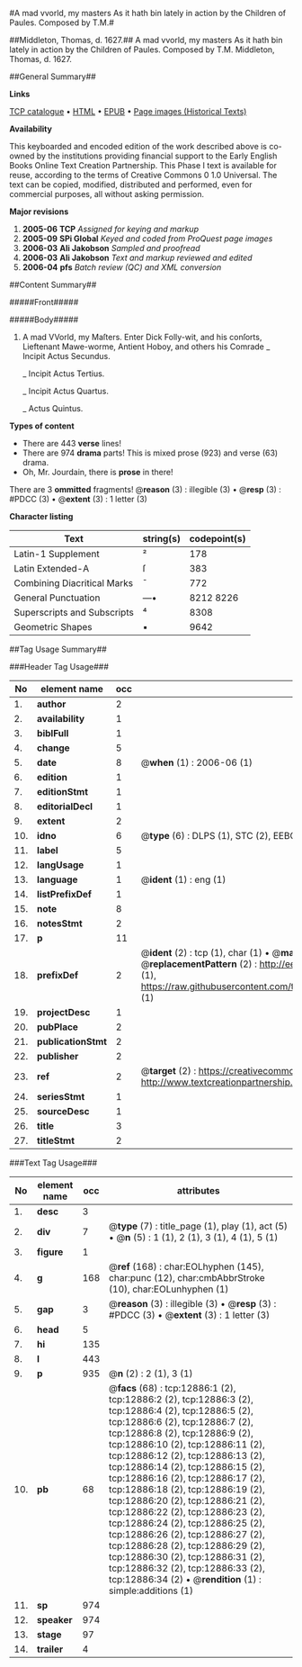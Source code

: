 #A mad vvorld, my masters As it hath bin lately in action by the Children of Paules. Composed by T.M.#

##Middleton, Thomas, d. 1627.##
A mad vvorld, my masters As it hath bin lately in action by the Children of Paules. Composed by T.M.
Middleton, Thomas, d. 1627.

##General Summary##

**Links**

[TCP catalogue](http://www.ota.ox.ac.uk/tcp/)  • 
[HTML](http://tei.it.ox.ac.uk/tcp/Texts-HTML/free/A07/A07504.html)  • 
[EPUB](http://tei.it.ox.ac.uk/tcp/Texts-EPUB/free/A07/A07504.epub) • 
[Page images (Historical Texts)](https://data.historicaltexts.jisc.ac.uk/view?pubId=eebo-99847825e&pageId=eebo-99847825e-12886-1)

**Availability**

This keyboarded and encoded edition of the
	       work described above is co-owned by the institutions
	       providing financial support to the Early English Books
	       Online Text Creation Partnership. This Phase I text is
	       available for reuse, according to the terms of Creative
	       Commons 0 1.0 Universal. The text can be copied,
	       modified, distributed and performed, even for
	       commercial purposes, all without asking permission.

**Major revisions**

1. __2005-06__ __TCP__ *Assigned for keying and markup*
1. __2005-09__ __SPi Global__ *Keyed and coded from ProQuest page images*
1. __2006-03__ __Ali Jakobson__ *Sampled and proofread*
1. __2006-03__ __Ali Jakobson__ *Text and markup reviewed and edited*
1. __2006-04__ __pfs__ *Batch review (QC) and XML conversion*

##Content Summary##

#####Front#####

#####Body#####

1. A mad VVorld, my Maſters.
Enter Dick Folly-wit, and his conſorts, Lieftenant Mawe-worme, Antient Hoboy, and others his Comrade
    _ Incipit Actus Secundus.

    _ Incipit Actus Tertius.

    _ Incipit Actus Quartus.

    _ Actus Quintus.

**Types of content**

  * There are 443 **verse** lines!
  * There are 974 **drama** parts! This is mixed prose (923) and verse (63) drama.
  * Oh, Mr. Jourdain, there is **prose** in there!

There are 3 **ommitted** fragments! 
 @__reason__ (3) : illegible (3)  •  @__resp__ (3) : #PDCC (3)  •  @__extent__ (3) : 1 letter (3)

**Character listing**


|Text|string(s)|codepoint(s)|
|---|---|---|
|Latin-1 Supplement|²|178|
|Latin Extended-A|ſ|383|
|Combining             Diacritical Marks|̄|772|
|General Punctuation|—•|8212 8226|
|Superscripts             and Subscripts|⁴|8308|
|Geometric Shapes|▪|9642|

##Tag Usage Summary##

###Header Tag Usage###

|No|element name|occ|attributes|
|---|---|---|---|
|1.|__author__|2||
|2.|__availability__|1||
|3.|__biblFull__|1||
|4.|__change__|5||
|5.|__date__|8| @__when__ (1) : 2006-06 (1)|
|6.|__edition__|1||
|7.|__editionStmt__|1||
|8.|__editorialDecl__|1||
|9.|__extent__|2||
|10.|__idno__|6| @__type__ (6) : DLPS (1), STC (2), EEBO-CITATION (1), PROQUEST (1), VID (1)|
|11.|__label__|5||
|12.|__langUsage__|1||
|13.|__language__|1| @__ident__ (1) : eng (1)|
|14.|__listPrefixDef__|1||
|15.|__note__|8||
|16.|__notesStmt__|2||
|17.|__p__|11||
|18.|__prefixDef__|2| @__ident__ (2) : tcp (1), char (1)  •  @__matchPattern__ (2) : ([0-9\-]+):([0-9IVX]+) (1), (.+) (1)  •  @__replacementPattern__ (2) : http://eebo.chadwyck.com/downloadtiff?vid=$1&page=$2 (1), https://raw.githubusercontent.com/textcreationpartnership/Texts/master/tcpchars.xml#$1 (1)|
|19.|__projectDesc__|1||
|20.|__pubPlace__|2||
|21.|__publicationStmt__|2||
|22.|__publisher__|2||
|23.|__ref__|2| @__target__ (2) : https://creativecommons.org/publicdomain/zero/1.0/ (1), http://www.textcreationpartnership.org/docs/. (1)|
|24.|__seriesStmt__|1||
|25.|__sourceDesc__|1||
|26.|__title__|3||
|27.|__titleStmt__|2||


###Text Tag Usage###

|No|element name|occ|attributes|
|---|---|---|---|
|1.|__desc__|3||
|2.|__div__|7| @__type__ (7) : title_page (1), play (1), act (5)  •  @__n__ (5) : 1 (1), 2 (1), 3 (1), 4 (1), 5 (1)|
|3.|__figure__|1||
|4.|__g__|168| @__ref__ (168) : char:EOLhyphen (145), char:punc (12), char:cmbAbbrStroke (10), char:EOLunhyphen (1)|
|5.|__gap__|3| @__reason__ (3) : illegible (3)  •  @__resp__ (3) : #PDCC (3)  •  @__extent__ (3) : 1 letter (3)|
|6.|__head__|5||
|7.|__hi__|135||
|8.|__l__|443||
|9.|__p__|935| @__n__ (2) : 2 (1), 3 (1)|
|10.|__pb__|68| @__facs__ (68) : tcp:12886:1 (2), tcp:12886:2 (2), tcp:12886:3 (2), tcp:12886:4 (2), tcp:12886:5 (2), tcp:12886:6 (2), tcp:12886:7 (2), tcp:12886:8 (2), tcp:12886:9 (2), tcp:12886:10 (2), tcp:12886:11 (2), tcp:12886:12 (2), tcp:12886:13 (2), tcp:12886:14 (2), tcp:12886:15 (2), tcp:12886:16 (2), tcp:12886:17 (2), tcp:12886:18 (2), tcp:12886:19 (2), tcp:12886:20 (2), tcp:12886:21 (2), tcp:12886:22 (2), tcp:12886:23 (2), tcp:12886:24 (2), tcp:12886:25 (2), tcp:12886:26 (2), tcp:12886:27 (2), tcp:12886:28 (2), tcp:12886:29 (2), tcp:12886:30 (2), tcp:12886:31 (2), tcp:12886:32 (2), tcp:12886:33 (2), tcp:12886:34 (2)  •  @__rendition__ (1) : simple:additions (1)|
|11.|__sp__|974||
|12.|__speaker__|974||
|13.|__stage__|97||
|14.|__trailer__|4||
